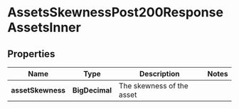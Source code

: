 

# AssetsSkewnessPost200ResponseAssetsInner


## Properties

| Name | Type | Description | Notes |
|------------ | ------------- | ------------- | -------------|
|**assetSkewness** | **BigDecimal** | The skewness of the asset |  |



